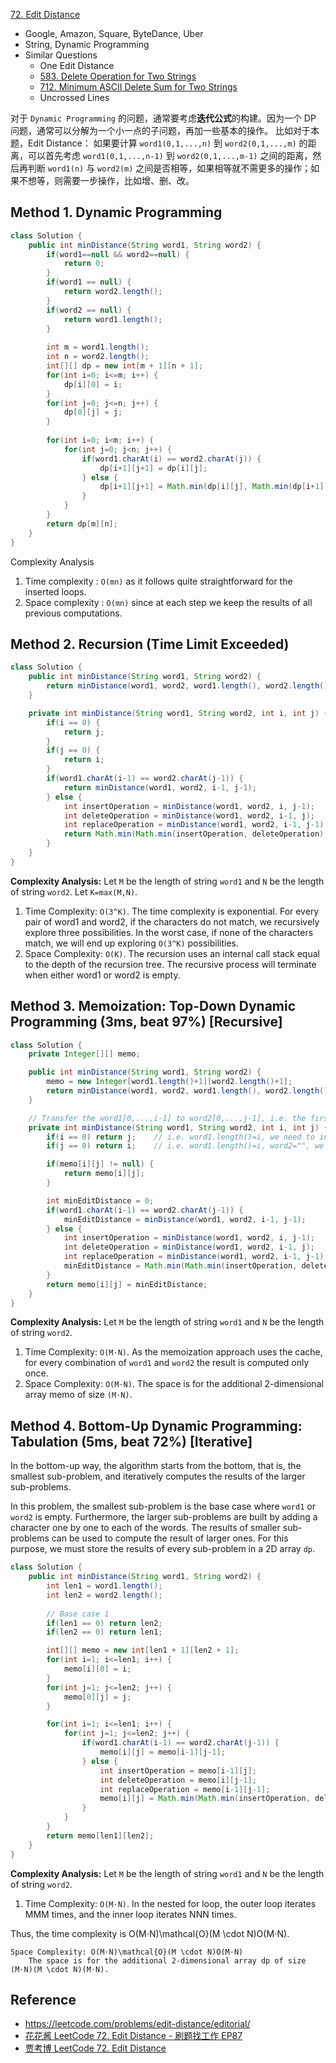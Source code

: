 [72. Edit Distance](https://leetcode.com/problems/edit-distance/)

* Google, Amazon, Square, ByteDance, Uber
* String, Dynamic Programming
* Similar Questions
    * One Edit Distance
    * [583. Delete Operation for Two Strings](https://leetcode.com/problems/delete-operation-for-two-strings/)
    * [712. Minimum ASCII Delete Sum for Two Strings](https://leetcode.com/problems/minimum-ascii-delete-sum-for-two-strings/)
    * Uncrossed Lines

对于 `Dynamic Programming` 的问题，通常要考虑**迭代公式**的构建。因为一个 DP 问题，通常可以分解为一个小一点的子问题，再加一些基本的操作。
比如对于本题，Edit Distance：
如果要计算 `word1(0,1,...,n)` 到 `word2(0,1,...,m)` 的距离，可以首先考虑 `word1(0,1,...,n-1)` 到 `word2(0,1,...,m-1)` 之间的距离，然后再判断 `word1(n)` 与 `word2(m)` 之间是否相等，如果相等就不需更多的操作；如果不想等，则需要一步操作，比如增、删、改。


## Method 1. Dynamic Programming
```java
class Solution {
    public int minDistance(String word1, String word2) {
        if(word1==null && word2==null) {
            return 0;
        }
        if(word1 == null) {
            return word2.length();
        }
        if(word2 == null) {
            return word1.length();
        }
        
        int m = word1.length();
        int n = word2.length();
        int[][] dp = new int[m + 1][n + 1];
        for(int i=0; i<=m; i++) {
            dp[i][0] = i;
        }
        for(int j=0; j<=n; j++) {
            dp[0][j] = j;
        }
        
        for(int i=0; i<m; i++) {
            for(int j=0; j<n; j++) {
                if(word1.charAt(i) == word2.charAt(j)) {
                    dp[i+1][j+1] = dp[i][j];
                } else {
                    dp[i+1][j+1] = Math.min(dp[i][j], Math.min(dp[i+1][j], dp[i][j+1])) + 1;
                }
            }
        }
        return dp[m][n];
    }
}
```
Complexity Analysis
1. Time complexity : `O(mn)` as it follows quite straightforward for the inserted loops.
2. Space complexity : `O(mn)` since at each step we keep the results of all previous computations.


## Method 2. Recursion (Time Limit Exceeded)
```Java
class Solution {
    public int minDistance(String word1, String word2) {
        return minDistance(word1, word2, word1.length(), word2.length());
    }

    private int minDistance(String word1, String word2, int i, int j) {
        if(i == 0) {
            return j;
        }
        if(j == 0) {
            return i;
        }
        if(word1.charAt(i-1) == word2.charAt(j-1)) {
            return minDistance(word1, word2, i-1, j-1);
        } else {
            int insertOperation = minDistance(word1, word2, i, j-1);
            int deleteOperation = minDistance(word1, word2, i-1, j);
            int replaceOperation = minDistance(word1, word2, i-1, j-1);
            return Math.min(Math.min(insertOperation, deleteOperation), replaceOperation) + 1;
        }
    }
}
```
**Complexity Analysis:**
Let `M` be the length of string `word1` and `N` be the length of string `word2`. Let `K=max(M,N)`.
1. Time Complexity: `O(3^K)`. The time complexity is exponential. For every pair of word1 and word2, if the characters do not match, we recursively explore three possibilities. In the worst case, if none of the characters match, we will end up exploring `O(3^K)` possibilities.
2. Space Complexity: `O(K)`. The recursion uses an internal call stack equal to the depth of the recursion tree. The recursive process will terminate when either word1 or word2 is empty.


## Method 3. Memoization: Top-Down Dynamic Programming (3ms, beat 97%) [Recursive]
```Java
class Solution {
    private Integer[][] memo;

    public int minDistance(String word1, String word2) {
        memo = new Integer[word1.length()+1][word2.length()+1];
        return minDistance(word1, word2, word1.length(), word2.length());
    }

    // Transfer the word1[0,...,i-1] to word2[0,...,j-1], i.e. the first i chars of word1 to the first j chars of work2
    private int minDistance(String word1, String word2, int i, int j) {
        if(i == 0) return j;    // i.e. word1.length()=i, we need to insert j chars to word1
        if(j == 0) return i;    // i.e. word1.length()=i, word2="", we need to delete all i chars from word1

        if(memo[i][j] != null) {
            return memo[i][j];
        }

        int minEditDistance = 0;
        if(word1.charAt(i-1) == word2.charAt(j-1)) {
            minEditDistance = minDistance(word1, word2, i-1, j-1);
        } else {
            int insertOperation = minDistance(word1, word2, i, j-1);
            int deleteOperation = minDistance(word1, word2, i-1, j);
            int replaceOperation = minDistance(word1, word2, i-1, j-1);
            minEditDistance = Math.min(Math.min(insertOperation, deleteOperation), replaceOperation) + 1;
        }
        return memo[i][j] = minEditDistance;
    }
}
```
**Complexity Analysis:**
Let `M` be the length of string `word1` and `N` be the length of string `word2`.
1. Time Complexity: `O(M⋅N)`. As the memoization approach uses the cache, for every combination of `word1` and `word2` the result is computed only once.
2. Space Complexity: `O(M⋅N)`. The space is for the additional 2-dimensional array memo of size `(M⋅N)`.


## Method 4. Bottom-Up Dynamic Programming: Tabulation (5ms, beat 72%) [Iterative]
In the bottom-up way, the algorithm starts from the bottom, that is, the smallest sub-problem, and iteratively computes the results of the larger sub-problems.

In this problem, the smallest sub-problem is the base case where `word1` or `word2` is empty. Furthermore, the larger sub-problems are built by adding a character one by one to each of the words. 
The results of smaller sub-problems can be used to compute the result of larger ones. For this purpose, we must store the results of every sub-problem in a 2D array `dp`.
```Java
class Solution {
    public int minDistance(String word1, String word2) {
        int len1 = word1.length();
        int len2 = word2.length();
        
        // Base case 1
        if(len1 == 0) return len2;
        if(len2 == 0) return len1;

        int[][] memo = new int[len1 + 1][len2 + 1];
        for(int i=1; i<=len1; i++) {
            memo[i][0] = i;
        }
        for(int j=1; j<=len2; j++) {
            memo[0][j] = j;
        }

        for(int i=1; i<=len1; i++) {
            for(int j=1; j<=len2; j++) {
                if(word1.charAt(i-1) == word2.charAt(j-1)) {
                    memo[i][j] = memo[i-1][j-1];
                } else {
                    int insertOperation = memo[i-1][j];
                    int deleteOperation = memo[i][j-1];
                    int replaceOperation = memo[i-1][j-1];
                    memo[i][j] = Math.min(Math.min(insertOperation, deleteOperation), replaceOperation) + 1;
                }
            }
        }
        return memo[len1][len2];
    }
}
```
**Complexity Analysis:**
Let `M` be the length of string `word1` and `N` be the length of string `word2`.
1. Time Complexity: `O(M⋅N)`. In the nested for loop, the outer loop iterates MMM times, and the inner loop iterates NNN times.

Thus, the time complexity is O(M⋅N)\mathcal{O}(M \cdot N)O(M⋅N).

    Space Complexity: O(M⋅N)\mathcal{O}(M \cdot N)O(M⋅N)
        The space is for the additional 2-dimensional array dp of size (M⋅N)(M \cdot N)(M⋅N).


## Reference
* https://leetcode.com/problems/edit-distance/editorial/
* [花花酱 LeetCode 72. Edit Distance - 刷题找工作 EP87](https://www.youtube.com/watch?v=Q4i_rqON2-E)
* [贾考博 LeetCode 72. Edit Distance](https://www.youtube.com/watch?v=lCkIPGlP6Mc)
